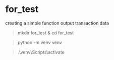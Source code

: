 # for_test
creating a simple function output transaction data

>mkdir for_test & cd for_test

>python -m venv venv

>.\venv\Scripts\activate

